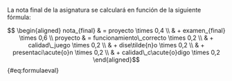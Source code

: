 La nota final de la asignatura se calculará en función de la siguiente fórmula:

$$ \begin{aligned}
nota_{final} & = proyecto \times 0,4 \\
             & + examen_{final} \times 0,6 \\
proyecto & = funcionamiento\_correcto \times 0,2 \\
         & + calidad\_juego \times 0,2 \\
         & + dise\tilde{n}o \times 0,2 \\
         & + presentaci\acute{o}n \times 0,2 \\
         & + calidad\_c\acute{o}digo \times 0,2
\end{aligned}$${#eq:formulaeval}